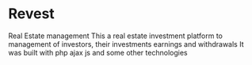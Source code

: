 # Revest
Real Estate management
This a real estate investment platform to management of investors, their investments earnings and withdrawals
It was built with php ajax js and some other technologies
